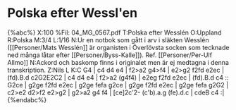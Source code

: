 # Polska efter Wessl'en

{%abc%}
X:100
%Fil: 04_MG_0567.pdf
T:Polska efter Wesslén
O:Uppland
R:Polska
M:3/4
L:1/16
N:Ur en notbok som gått i arv i släkten Wesslén ([[Personer/Mats Wesslén]] är organisten i Överlövsta socken som tecknade ned många låtar efter [[Personer/Byss-Kalle]]). Ref. [[Personer/Per-Ulf Allmo]]
N:Ackord och baskomp finns i originalet men är ej medtagna i denna transkription.
Z:Nils L
K:C
G4 | c4 d4 e4 | f2>a2 g4>f4 | e2>g2 f2fd e2ec | (fd).B.d c2G2E2C2 | 
c4 d4 e4 | f2>a2 (g4f4) | e2eg f2fd e2ec | (fd).B.d c4 :: G2ce | 
g2ge f2fd e2ec | g2ge fefa g2ce | g2ge f2fd e2ec | g2ge fefa g2G2 |  
c2>e2 d2>f2 e2>g2 | g2>a2 g4 f4 | [ce]2c'2- (c'b).a.g (fe).d.c | cdeB c4 :|
{%endabc%}
